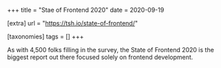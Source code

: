 +++
title = "Stae of Frontend 2020"
date = 2020-09-19

[extra]
url = "https://tsh.io/state-of-frontend/"

[taxonomies]
tags = []
+++

As with 4,500 folks filling in the survey, the State of Frontend 2020 is the biggest report out there focused solely on frontend development.